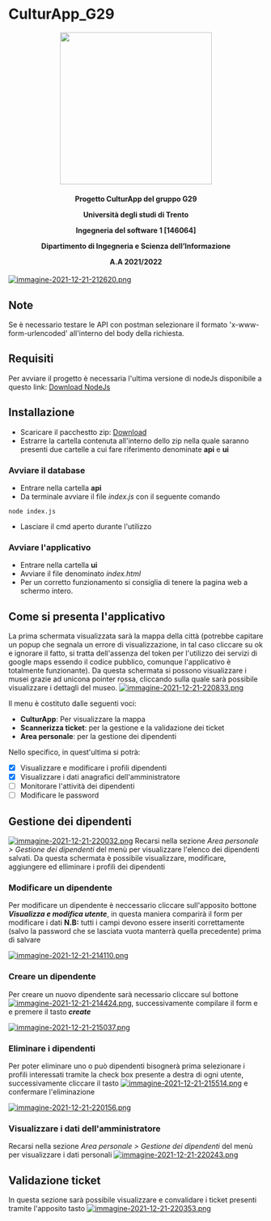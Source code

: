 # CulturApp_G29
<p align="center">
  <img width="300" src="https://i.postimg.cc/CxPxJg6F/unitn-1.jpg">

</p>
<h4 align="center">
Progetto CulturApp del gruppo G29 
  
Università degli studi di Trento
  
Ingegneria del software 1 [146064]

Dipartimento di Ingegneria e Scienza dell’Informazione

A.A 2021/2022
</h4>

[![immagine-2021-12-21-212620.png](https://i.postimg.cc/W1Q7dQ64/immagine-2021-12-21-212620.png)](https://postimg.cc/68fZSbPs)

## Note
Se è necessario testare le API con postman selezionare il formato 'x-www-form-urlencoded' all'interno del body della richiesta.

## Requisiti
Per avviare il progetto è necessaria l'ultima versione di nodeJs disponibile a questo link: [Download NodeJs](https://nodejs.org/en/download/)

## Installazione
- Scaricare il pacchestto zip: [Download](https://github.com/eliabernardi01/CulturApp_G29/archive/refs/heads/main.zip)
- Estrarre la cartella contenuta all'interno dello zip nella quale saranno presenti due cartelle a cui fare riferimento denominate **api** e **ui**

### Avviare il database
- Entrare nella cartella **api**
- Da terminale avviare il file *index.js* con il seguente comando
```dos
node index.js
```
- Lasciare il cmd aperto durante l'utilizzo

### Avviare l'applicativo
- Entrare nella cartella **ui**
- Avviare il file denominato *index.html*
- Per un corretto funzionamento si consiglia di tenere la pagina web a schermo intero.

## Come si presenta l'applicativo
La prima schermata visualizzata sarà la mappa della città (potrebbe capitare un popup che segnala un errore di visualizzazione, in tal caso cliccare su ok e ignorare il fatto, si tratta dell'assenza del token per l'utilizzo dei servizi di google maps essendo il codice pubblico, comunque l'applicativo è totalmente funzionante).
Da questa schermata si possono visualizzare i musei grazie ad unicona pointer rossa, cliccando sulla quale sarà possibile visualizzare i dettagli del museo.
[![immagine-2021-12-21-220833.png](https://i.postimg.cc/B6tw4FxK/immagine-2021-12-21-220833.png)](https://postimg.cc/47k11m2f)

Il menu è costituto dalle seguenti voci:
- **CulturApp**: Per visualizzare la mappa
- **Scannerizza ticket**: per la gestione e la validazione dei ticket
- **Area personale**: per la gestione dei dipendenti

Nello specifico, in quest'ultima si potrà:
- [x] Visualizzare e modificare i profili dipendenti
- [x] Visualizzare i dati anagrafici dell'amministratore
- [ ] Monitorare l'attività dei dipendenti
- [ ] Modificare le password

## Gestione dei dipendenti
[![immagine-2021-12-21-220032.png](https://i.postimg.cc/zGVN2yQV/immagine-2021-12-21-220032.png)](https://postimg.cc/rDX7KwMk)
Recarsi nella sezione *Area personale > Gestione dei dipendenti* del menù per visualizzare l'elenco dei dipendenti salvati.
Da questa schermata è possibile visualizzare, modificare, aggiungere ed elliminare i profili dei dipendenti

### Modificare un dipendente
Per modificare un dipendente è neccessario cliccare sull'apposito bottone ***Visualizza e modifica utente***, in questa maniera comparirà il form per modificare i dati
**N.B:** tutti i campi devono essere inseriti correttamente (salvo la password che se lasciata vuota manterrà quella precedente) prima di salvare

[![immagine-2021-12-21-214110.png](https://i.postimg.cc/ydKtZJXW/immagine-2021-12-21-214110.png)](https://postimg.cc/mcdmxgnG)

### Creare un dipendente
Per creare un nuovo dipendente sarà necessario cliccare sul bottone [![immagine-2021-12-21-214424.png](https://i.postimg.cc/MpR9m6GB/immagine-2021-12-21-214424.png)](https://postimg.cc/jDx6srPq), successivamente compilare il form e e premere il tasto ***create***

[![immagine-2021-12-21-215037.png](https://i.postimg.cc/W3KgrFxg/immagine-2021-12-21-215037.png)](https://postimg.cc/34XkQR8x)

### Eliminare i dipendenti
Per poter eliminare uno o può dipendenti bisognerà prima selezionare i profili interessati tramite la check box presente a destra di ogni utente, successivamente cliccare il tasto [![immagine-2021-12-21-215514.png](https://i.postimg.cc/R0hWRC7R/immagine-2021-12-21-215514.png)](https://postimg.cc/p9NVVH1h) e confermare l'eliminazione

[![immagine-2021-12-21-220156.png](https://i.postimg.cc/L5xdNSBt/immagine-2021-12-21-220156.png)](https://postimg.cc/K33s8dWj)

### Visualizzare i dati dell'amministratore
Recarsi nella sezione *Area personale > Gestione dei dipendenti* del menù per visualizzare i dati personali
[![immagine-2021-12-21-220243.png](https://i.postimg.cc/QdR2605y/immagine-2021-12-21-220243.png)](https://postimg.cc/jD4326MH)

## Validazione ticket
In questa sezione sarà possibile visualizzare e convalidare i ticket presenti tramite l'apposito tasto
[![immagine-2021-12-21-220353.png](https://i.postimg.cc/zGRMRKMS/immagine-2021-12-21-220353.png)](https://postimg.cc/cv0Tpgdr)
